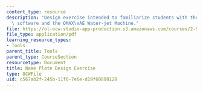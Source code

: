 ```yaml
---
content_type: resource
description: "Design exercise intended to familiarize students with the OMAX\xAE layout\
  \ software and the OMAX\xAE Water-jet Machine."
file: https://ol-ocw-studio-app-production.s3.amazonaws.com/courses/2-993-designing-paths-to-peace-fall-2002/c567ab2f245b11f07e6ed19f60808128_waterjettutorial.pdf
file_type: application/pdf
learning_resource_types:
- Tools
parent_title: Tools
parent_type: CourseSection
resourcetype: Document
title: Name Plate Design Exercise
type: OCWFile
uid: c567ab2f-245b-11f0-7e6e-d19f60808128
---
```

